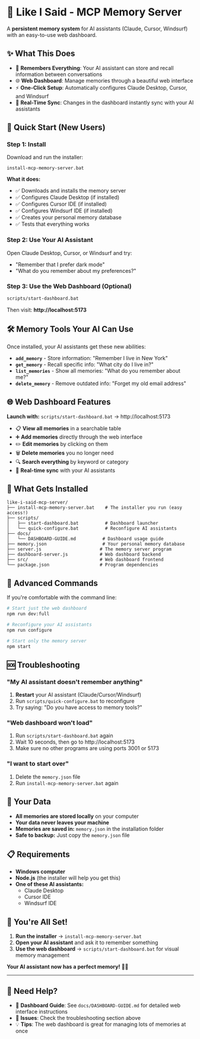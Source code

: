 # 🧠 Like I Said - MCP Memory Server

A **persistent memory system** for AI assistants (Claude, Cursor, Windsurf) with an easy-to-use web dashboard.

## ✨ What This Does

- 🧠 **Remembers Everything**: Your AI assistant can store and recall information between conversations
- 🌐 **Web Dashboard**: Manage memories through a beautiful web interface
- ⚡ **One-Click Setup**: Automatically configures Claude Desktop, Cursor, and Windsurf
- 🔄 **Real-Time Sync**: Changes in the dashboard instantly sync with your AI assistants

## 🚀 Quick Start (New Users)

### **Step 1: Install** 
Download and run the installer:
```
install-mcp-memory-server.bat
```

**What it does:**
- ✅ Downloads and installs the memory server
- ✅ Configures Claude Desktop (if installed)  
- ✅ Configures Cursor IDE (if installed)
- ✅ Configures Windsurf IDE (if installed)
- ✅ Creates your personal memory database
- ✅ Tests that everything works

### **Step 2: Use Your AI Assistant**
Open Claude Desktop, Cursor, or Windsurf and try:
- "Remember that I prefer dark mode"
- "What do you remember about my preferences?"

### **Step 3: Use the Web Dashboard** (Optional)
```bash
scripts/start-dashboard.bat
```
Then visit: **http://localhost:5173**

## 🛠️ Memory Tools Your AI Can Use

Once installed, your AI assistants get these new abilities:

- **`add_memory`** - Store information: "Remember I live in New York"
- **`get_memory`** - Recall specific info: "What city do I live in?"  
- **`list_memories`** - Show all memories: "What do you remember about me?"
- **`delete_memory`** - Remove outdated info: "Forget my old email address"

## 🌐 Web Dashboard Features

**Launch with:** `scripts/start-dashboard.bat` → http://localhost:5173

- 📋 **View all memories** in a searchable table
- ➕ **Add memories** directly through the web interface
- ✏️ **Edit memories** by clicking on them
- 🗑️ **Delete memories** you no longer need
- 🔍 **Search everything** by keyword or category
- 🔄 **Real-time sync** with your AI assistants

## 📁 What Gets Installed

```
like-i-said-mcp-server/
├── install-mcp-memory-server.bat    # The installer you run (easy access!)
├── scripts/
│   ├── start-dashboard.bat          # Dashboard launcher
│   └── quick-configure.bat          # Reconfigure AI assistants
├── docs/
│   └── DASHBOARD-GUIDE.md          # Dashboard usage guide
├── memory.json                     # Your personal memory database
├── server.js                      # The memory server program  
├── dashboard-server.js            # Web dashboard backend
├── src/                           # Web dashboard frontend
└── package.json                   # Program dependencies
```

## 🔧 Advanced Commands

If you're comfortable with the command line:

```bash
# Start just the web dashboard
npm run dev:full

# Reconfigure your AI assistants  
npm run configure

# Start only the memory server
npm start
```

## 🆘 Troubleshooting

### **"My AI assistant doesn't remember anything"**
1. **Restart** your AI assistant (Claude/Cursor/Windsurf)
2. Run `scripts/quick-configure.bat` to reconfigure
3. Try saying: "Do you have access to memory tools?"

### **"Web dashboard won't load"**
1. Run `scripts/start-dashboard.bat` again
2. Wait 10 seconds, then go to http://localhost:5173
3. Make sure no other programs are using ports 3001 or 5173

### **"I want to start over"**
1. Delete the `memory.json` file
2. Run `install-mcp-memory-server.bat` again

## 💾 Your Data

- **All memories are stored locally** on your computer
- **Your data never leaves your machine** 
- **Memories are saved in:** `memory.json` in the installation folder
- **Safe to backup:** Just copy the `memory.json` file

## 📋 Requirements

- **Windows computer**
- **Node.js** (the installer will help you get this)
- **One of these AI assistants:**
  - Claude Desktop
  - Cursor IDE  
  - Windsurf IDE

## 🎉 You're All Set!

1. **Run the installer** → `install-mcp-memory-server.bat`
2. **Open your AI assistant** and ask it to remember something
3. **Use the web dashboard** → `scripts/start-dashboard.bat` for visual memory management

**Your AI assistant now has a perfect memory!** 🧠✨

---

## 🔗 Need Help?

- 📖 **Dashboard Guide**: See `docs/DASHBOARD-GUIDE.md` for detailed web interface instructions
- 🐛 **Issues**: Check the troubleshooting section above
- 💡 **Tips**: The web dashboard is great for managing lots of memories at once